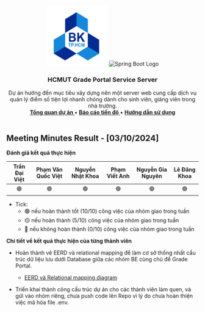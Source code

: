 <!-- PROJECT LOGO -->
<br />
<div align="center">
  <a >
    <img src="../../../hcmut.png" alt="HCMUT Logo" width="160" height="160">
    <img src="https://spring.io/img/spring-2.svg" alt="Spring Boot Logo" width="160" height="160">
  </a>

  <h3 align="center">HCMUT Grade Portal Service Server</h3>

  <p align="center">
    Dự án hướng đến mục tiêu xây dựng nên một server web cung cấp dịch vụ quản lý điểm số tiện lợi nhanh chóng dành cho sinh viên, giảng viên  trong nhà trường.
    <br />
    <a href="../../../README.md"><strong>Tổng quan dự án </strong></a>
    •
    <a href="../../report.md"><strong>Báo cáo tiến độ </strong></a>
    •
    <a href="../../../docs/document.md"><strong>Hướng dẫn sử dụng</strong></a>
    <br />
    <br />
  </p>
</div>

## Meeting Minutes Result - [03/10/2024]

**Đánh giá kết quả thực hiện**

| Trần Đại Việt | Phạm Văn Quốc Việt | Nguyễn Nhật Khoa | Phạm Viết Anh | Nguyễn Gia Nguyên | Lê Đăng Khoa |
| :-----------: | :----------------: | :--------------: | :-----------: | :---------------: | :----------: |
|      🟢       |         🟢         |        🟢        |      🟢       |        🟢         |      🟢      |

- Tick:
  - 🟢 nếu hoàn thành tốt (10/10) công việc của nhóm giao trong tuần
  - 🟡 nếu hoàn thành (5/10) công việc của nhóm giao trong tuần
  - 🔴 nếu không hoàn thành (0/10) công việc của nhóm giao trong tuần

**Chi tiết về kết quả thực hiện của từng thành viên**

- Hoàn thành vẽ EERD và relational mapping để làm cơ sở thống nhất cấu trúc dữ liệu lưu dưới Database giữa các nhóm BE cùng chủ để Grade Portal.

  - [EERD và Relational mapping diagram](https://drive.google.com/file/d/14Aw0QQFp3FBeEGoj6sNGC_M88oDR8HBk/view?usp=sharing)

- Triển khai thành công cấu trúc dự án cho các thành viên làm quen, và gửi vào nhóm riêng, chưa push code lên Repo vì lý do chưa hoàn thiện việc mã hóa file .env.
